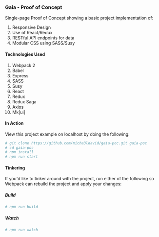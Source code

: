 
### Gaia - Proof of Concept

Single-page Proof of Concept showing a basic project implementation of:

1. Responsive Design
2. Use of React/Redux
3. RESTful API endpoints for data
4. Modular CSS using SASS/Susy

#### Technologies Used

1. Webpack 2
2. Babel
3. Express
4. SASS
5. Susy
6. React
7. Redux
8. Redux Saga
9. Axios
10. Mk[ui]

#### In Action

View this project example on localhost by doing the following:

```bash
# git clone https://github.com/micha3ldavid/gaia-poc.git gaia-poc
# cd gaia-poc
# npm install
# npm run start
```

#### Tinkering

If you'd like to tinker around with the project, run either of the following so Webpack can rebuild the project and apply your changes:

##### Build

```bash
# npm run build
```

##### Watch

```bash
# npm run watch
```

